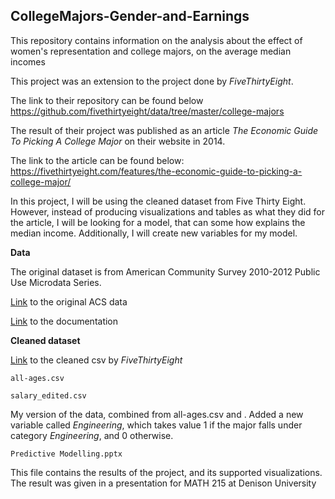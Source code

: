 ## CollegeMajors-Gender-and-Earnings

This repository contains information on the analysis about the effect of women's representation and college majors, on the average median incomes

This project was an extension to the project done by *FiveThirtyEight*. 

The link to their repository can be found below
https://github.com/fivethirtyeight/data/tree/master/college-majors

The result of their project was published as an article *The Economic Guide To Picking A College Major* on their website in 2014. 

The link to the article can be found below:
https://fivethirtyeight.com/features/the-economic-guide-to-picking-a-college-major/

In this project, I will be using the cleaned dataset from Five Thirty Eight. However, instead of producing visualizations and tables as what they did for the article, I will be looking for a model, that can some how explains the median income. Additionally, I will create new variables for my model.

**Data**

The original dataset is from American Community Survey 2010-2012 Public Use Microdata Series.

[Link](http://www.census.gov/programs-surveys/acs/data/pums.html) to the original ACS data

[Link](http://www.census.gov/programs-surveys/acs/technical-documentation/pums.html) to the documentation

**Cleaned dataset**

[Link](https://github.com/fivethirtyeight/data/blob/master/college-majors/all-ages.csv) to the cleaned csv by *FiveThirtyEight*

`all-ages.csv`


`salary_edited.csv`

My version of the data, combined from all-ages.csv and  . Added a new variable called *Engineering*, which takes value 1 if the major falls under category *Engineering*, and 0 otherwise.

`Predictive Modelling.pptx`

This file contains the results of the project, and its supported visualizations. The result was given in a presentation for MATH 215 at Denison University
